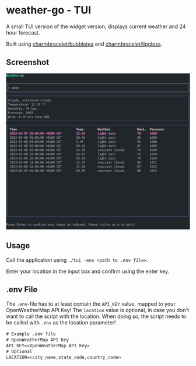 # weather-go - TUI

A small TUI version of the widget version, displays current weather and 24 hour forecast.

Built using [charmbracelet/bubbletea](https://github.com/charmbracelet/bubbletea)
and [charmbracelet/lipgloss](https://github.com/charmbracelet/lipgloss).

## Screenshot

![screenshot](https://raw.githubusercontent.com/c-jaenicke/weather-go/main/images/tui.png)

## Usage

Call the application using `./tui -env <path to .env file>`.

Enter your location in the input box and confirm using the enter key.

## .env File

The `.env`-file has to at least contain the `API_KEY` value, mapped to your OpenWeatherMap API Key!
The `location` value is optional, in case you don't want to call the script with the location. When doing so, the script needs to be called with `.env` as the location parameter!

```.env
# Example .env file
# OpenWeatherMap API Key
API_KEY=<OpenWeatherMap API Key>
# Optional
LOCATION=<city_name,state_code,country_code>
```
